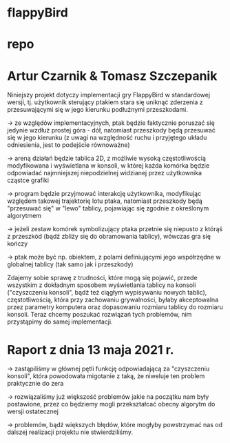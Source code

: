 # flappyBird
# repo
# Artur Czarnik & Tomasz Szczepanik

Niniejszy projekt dotyczy implementacji gry FlappyBird w standardowej wersji, tj. użytkownik sterujący ptakiem stara się uniknąć zderzenia z przesuwającymi się w jego kierunku podłużnymi przeszkodami.

-> ze względów implementacyjnych, ptak będzie faktycznie poruszać się jedynie wzdłuż prostej góra - dół, natomiast przeszkody będą przesuwać się w jego kierunku (z uwagi na względność ruchu i przyjętego układu odniesienia, jest to podejście równoważne)

-> areną działań będzie tablica 2D, z możliwie wysoką częstotliwością modyfikowana i wyświetlana w konsoli, w której każda komórka będzie odpowiadać najmniejszej niepodzielnej widzianej przez użytkownika cząstce grafiki

-> program będzie przyjmować interakcję użytkownika, modyfikując względem takowej trajektorię lotu ptaka, natomiast przeszkody będą "przesuwać się" w "lewo" tablicy, pojawiając się zgodnie z określonym algorytmem

-> jeżeli zestaw komórek symbolizujący ptaka przetnie się niepusto z którąś z przeszkód (bądź zbliży się do obramowania tablicy), wówczas gra się kończy

-> ptak może być np. obiektem, z polami definiującymi jego współrzędne w globalnej tablicy (tak samo jak i przeszkody)

Zdajemy sobie sprawę z trudności, które mogą się pojawić, przede wszystkim z dokładnym sposobem wyświetlania tablicy na konsoli ("czyszczeniu konsoli", bądź też ciągłym wypisywaniu nowych tablic), częstotliwością, która przy zachowaniu grywalności, byłaby akceptowalna przez parametry komputera oraz dopasowaniu rozmiaru tablicy do rozmiaru konsoli. Teraz chcemy poszukać rozwiązań tych problemów, nim przystąpimy do samej implementacji.


# Raport z dnia 13 maja 2021 r.

-> zastąpiliśmy w głównej pętli funkcję odpowiadającą za "czyszczeniu konsoli", która powodowała migotanie z taką, że niweluje ten problem praktycznie do zera

-> rozwiązaliśmy już większość problemów jakie na początku nam były postawione, przez co będziemy mogli przekształcać obecny algorytm do wersji ostatecznej

-> problemów, bądź większych błędów, które mogłyby powstrzymać nas od dalszej realizacji projektu nie stwierdziliśmy. 
